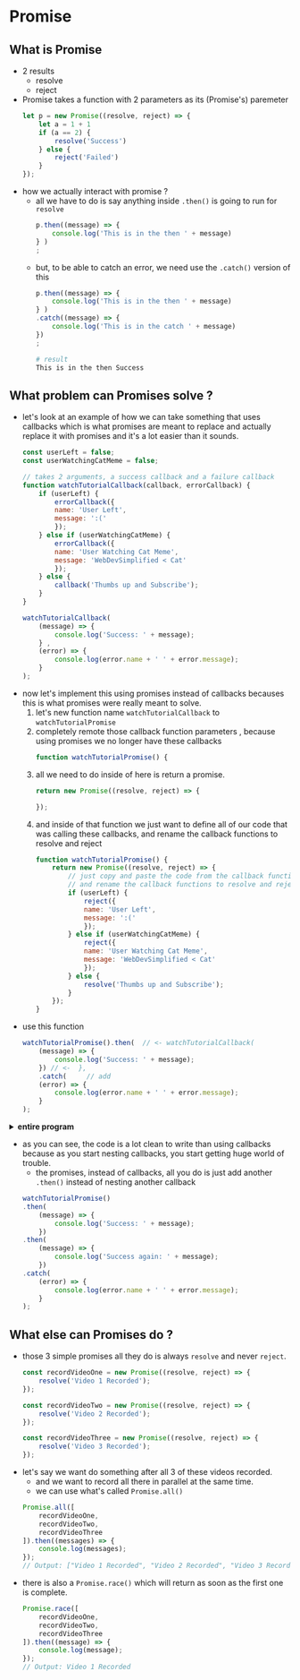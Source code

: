 
# Promise

## What is Promise

- 2 results
    - resolve
    - reject
- Promise takes a function with 2 parameters as its (Promise's) paremeter
    ```javascript
    let p = new Promise((resolve, reject) => {
        let a = 1 + 1
        if (a == 2) {
            resolve('Success')
        } else {
            reject('Failed')
        }
    });
    ```
- how we actually interact with promise ?
    - all we have to do is say anything inside `.then()`  is going to run for `resolve`
        ```javascript
        p.then((message) => {
            console.log('This is in the then ' + message)
        } )
        ;
        ```
    - but, to be able to catch an error, we need use the `.catch()` version of this
        ```javascript
        p.then((message) => {
            console.log('This is in the then ' + message)
        } )
        .catch((message) => {
            console.log('This is in the catch ' + message)
        })
        ;
        ```
        ```bash
        # result
        This is in the then Success
        ```

## What problem can Promises solve ?

- let's look at an example of how we can take something that uses callbacks which is what promises are meant to replace and actually replace it with promises and it's a lot easier than it sounds.
    ```javascript
    const userLeft = false;
    const userWatchingCatMeme = false;

    // takes 2 arguments, a success callback and a failure callback
    function watchTutorialCallback(callback, errorCallback) {
        if (userLeft) {
            errorCallback({
            name: 'User Left',
            message: ':('
            });
        } else if (userWatchingCatMeme) {
            errorCallback({
            name: 'User Watching Cat Meme',
            message: 'WebDevSimplified < Cat'
            });
        } else {
            callback('Thumbs up and Subscribe');
        }
    }

    watchTutorialCallback(
        (message) => {
            console.log('Success: ' + message);
        } ,
        (error) => {
            console.log(error.name + ' ' + error.message);
        }
    );  
    ```
- now let's implement this using promises instead of callbacks becauses this is what promises were really meant to solve.
    1. let's new function name `watchTutorialCallback` to `watchTutorialPromise`
    2. completely remote those callback function parameters , because using promises we no longer have these callbacks
        ```javascript
        function watchTutorialPromise() {
        ```
    3. all we need to do inside of here is return a promise.
        ```javascript
        return new Promise((resolve, reject) => {

        });
        ```
    4. and inside of that function we just want to define all of our code that was calling these callbacks, and rename the callback functions to resolve and reject
        ```javascript
        function watchTutorialPromise() {
            return new Promise((resolve, reject) => {
                // just copy and paste the code from the callback function
                // and rename the callback functions to resolve and reject
                if (userLeft) {
                    reject({
                    name: 'User Left',
                    message: ':('
                    });
                } else if (userWatchingCatMeme) {
                    reject({
                    name: 'User Watching Cat Meme',
                    message: 'WebDevSimplified < Cat'
                    });
                } else {
                    resolve('Thumbs up and Subscribe');
                }
            });
        }
        ```
- use this function
    ```javascript
    watchTutorialPromise().then(  // <- watchTutorialCallback(
        (message) => {
            console.log('Success: ' + message);
        }) // <-  },
        .catch(     // add
        (error) => {
            console.log(error.name + ' ' + error.message);
        }
    );
    ```


<details>
<summary>
<b>entire program</b>
</summary>

```javascript
const userLeft = false;
const userWatchingCatMeme = false;

// takes 2 arguments, a success callback and a failure callback
function watchTutorialCallback(callback, errorCallback) {
    if (userLeft) {
        errorCallback({
        name: 'User Left',
        message: ':('
        });
    } else if (userWatchingCatMeme) {
        errorCallback({
        name: 'User Watching Cat Meme',
        message: 'WebDevSimplified < Cat'
        });
    } else {
        callback('Thumbs up and Subscribe');
    }
}

watchTutorialCallback(
    (message) => {
        console.log('Success: ' + message);
    } ,
    (error) => {
        console.log(error.name + ' ' + error.message);
    }
);


function watchTutorialPromise() {
    return new Promise((resolve, reject) => {
        // just copy and paste the code from the callback function
        // and rename the callback functions to resolve and reject
        if (userLeft) {
            reject({
            name: 'User Left',
            message: ':('
            });
        } else if (userWatchingCatMeme) {
            reject({
            name: 'User Watching Cat Meme',
            message: 'WebDevSimplified < Cat'
            });
        } else {
            resolve('Thumbs up and Subscribe');
        }
    });
}

watchTutorialPromise().then(  // <- watchTutorialCallback(
    (message) => {
        console.log('Success: ' + message);
    }) // <-  },
    .catch(     // add
    (error) => {
        console.log(error.name + ' ' + error.message);
    }
);
```

</details>

- as you can see, the code is a lot clean to write than using callbacks because as you start nesting callbacks, you start getting huge world of trouble.
    - the promises, instead of callbacks, all you do is just add another `.then()` instead of nesting another callback
    ```javascript
    watchTutorialPromise()
    .then( 
        (message) => {
            console.log('Success: ' + message);
        }) 
    .then( 
        (message) => {
            console.log('Success again: ' + message);
        }) 
    .catch( 
        (error) => {
            console.log(error.name + ' ' + error.message);
        }
    );
    ```

## What else can Promises do ?

- those 3 simple promises all they do is always `resolve` and never `reject`.
    ```javascript
    const recordVideoOne = new Promise((resolve, reject) => {
        resolve('Video 1 Recorded');
    });

    const recordVideoTwo = new Promise((resolve, reject) => {
        resolve('Video 2 Recorded');
    });

    const recordVideoThree = new Promise((resolve, reject) => {
        resolve('Video 3 Recorded');
    });
    ```
- let's say we want do something after all 3 of these videos recorded.
    - and we want to record all there in parallel at the same time.
    - we can use what's called `Promise.all()`
    ```javascript
    Promise.all([
        recordVideoOne,
        recordVideoTwo,
        recordVideoThree
    ]).then((messages) => {
        console.log(messages);
    });
    // Output: ["Video 1 Recorded", "Video 2 Recorded", "Video 3 Recorded"]
    ```
- there is also a `Promise.race()` which will return as soon as the first one is complete.
    ```javascript
    Promise.race([
        recordVideoOne,
        recordVideoTwo,
        recordVideoThree
    ]).then((message) => {
        console.log(message);
    });
    // Output: Video 1 Recorded
    ```


